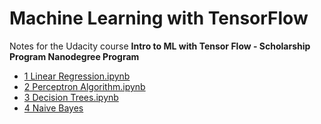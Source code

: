 # Machine Learning with TensorFlow

Notes for the Udacity course **Intro to ML with Tensor Flow - Scholarship Program Nanodegree Program**

* [1 Linear Regression.ipynb](https://nbviewer.jupyter.org/github.com/thomd/udacity-ml-with-tensor-flow/blob/main/1-linear-regression.ipynb)
* [2 Perceptron  Algorithm.ipynb](https://nbviewer.jupyter.org/github.com/thomd/udacity-ml-with-tensor-flow/blob/main/2-perceptron-algorithm.ipynb)
* [3 Decision Trees.ipynb](https://nbviewer.jupyter.org/github.com/thomd/udacity-ml-with-tensor-flow/blob/main/3-decision-trees.ipynb)
* [4 Naive Bayes](https://nbviewer.jupyter.org/github/thomd/udacity-ml-with-tensor-flow/blob/main/4-naive-bayes.ipynb)